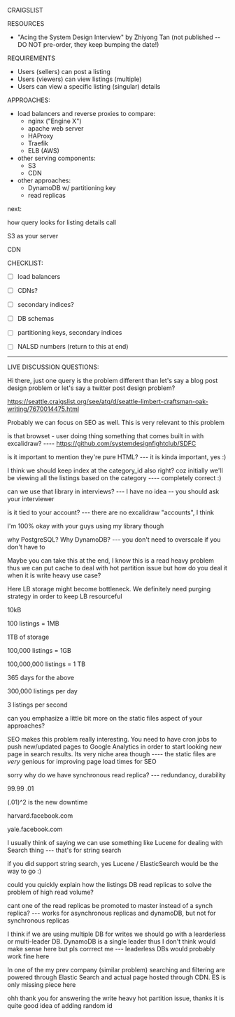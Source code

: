 


CRAIGSLIST



RESOURCES
- "Acing the System Design Interview" by Zhiyong Tan (not published -- DO NOT pre-order, they keep bumping the date!)




REQUIREMENTS
- Users (sellers) can post a listing
- Users (viewers) can view listings (multiple)
- Users can view a specific listing (singular) details







APPROACHES:
- load balancers and reverse proxies to compare:
    - nginx ("Engine X")
    - apache web server
    - HAProxy
    - Traefik
    - ELB (AWS)
- other serving components:
    - S3
    - CDN
- other approaches:
    - DynamoDB w/ partitioning key
    - read replicas




next:

how query looks for listing details call

S3 as your server

CDN




CHECKLIST:
- [ ] load balancers
- [ ] CDNs?
- [ ] secondary indices?
- [ ] DB schemas
- [ ] partitioning keys, secondary indices
- [ ] NALSD numbers (return to this at end)













--------------------
LIVE DISCUSSION QUESTIONS:





Hi there, just one query is the problem different than let's say a blog post design problem or let's say a twitter post design problem?







https://seattle.craigslist.org/see/atq/d/seattle-limbert-craftsman-oak-writing/7670014475.html






Probably we can focus on SEO as well. This is very relevant to this problem




is that browset - user doing thing something that comes built in with excalidraw?
\----
https://github.com/systemdesignfightclub/SDFC






is it important to mention they're pure HTML?
\---
it is kinda important, yes :)




I think we should keep index at the category_id also right? coz initially we'll be viewing all the listings based on the category
\----
completely correct :)








can we use that library in interviews?
\---
I have no idea -- you should ask your interviewer

is it tied to your account?
\---
there are no excalidraw "accounts", I think

I'm 100% okay with your guys using my library though







why PostgreSQL? Why DynamoDB?
\---
you don't need to overscale if you don't have to




Maybe you can take this at the end, I know this is a read heavy problem thus we can put cache to deal with hot partition issue but how do you deal it when it is write heavy use case?




Here LB storage might become bottleneck. We definitely need purging strategy in order to keep LB resourceful


10kB


100 listings = 1MB

1TB of storage


100,000 listings = 1GB

100,000,000 listings = 1 TB

365 days for the above

300,000 listings per day

3 listings per second







can you emphasize a little bit more on the static files aspect of your approaches?





SEO makes this problem really interesting. You need to have cron jobs to push new/updated pages to Google Analytics in order to start looking new page in search results. Its very niche area though
\----
the static files are *very* genious for improving page load times for SEO




sorry why do we have synchronous read replica?
\---
redundancy, durability

99.99
.01

(.01)^2
is the new downtime










harvard.facebook.com

yale.facebook.com





I usually think of saying we can use something like Lucene for dealing with Search thing
\---
that's for string search

if you did support string search, yes
Lucene / ElasticSearch would be the way to go :)



could you quickly explain how the listings DB read replicas to solve the problem of high read volume?




cant one of the read replicas be promoted to master instead of a synch replica?
\---
works for asynchronous replicas and dynamoDB, but not for synchronous replicas




I think if we are using multiple DB for writes we should go with a learderless or multi-leader DB. DynamoDB is a single leader thus I don't think would make sense here but pls corrrect me
\---
leaderless DBs would probably work fine here





In one of the my prev company (similar problem) searching and filtering are powered through Elastic Search and actual page hosted through CDN. ES is only missing piece here






ohh thank you for answering the write heavy hot partition issue, thanks it is quite good idea of adding random id



















































